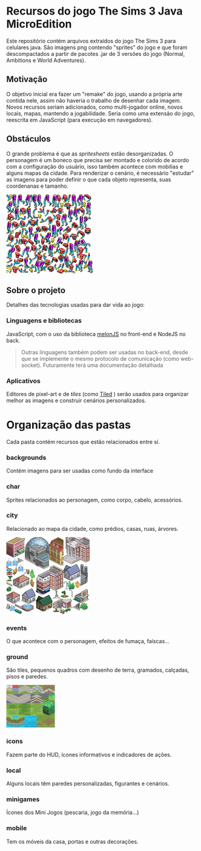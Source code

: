 # Recursos do jogo The Sims 3 Java MicroEdition
Este repositório contém arquivos extraídos do jogo The Sims 3 para
celulares java. São imagens png contendo "sprites" do jogo e que foram
descompactados a partir de pacotes .jar de 3 versões do jogo (Normal,
Ambitions e World Adventures).

## Motivação
O objetivo inicial era fazer um "remake" do jogo, usando a própria arte
contida nele, assim não haveria o trabalho de desenhar cada imagem. Novos
recursos seriam adicionados, como multi-jogador online, novos locais, mapas,
mantendo a jogabilidade. Seria como uma extensão do jogo, reescrita em JavaScript
(para execução em navegadores).

## Obstáculos
O grande problema é que as _spritesheets_ estão desorganizadas. O personagem é um
boneco que precisa ser montado e colorido de acordo com a configuração do usuário,
isso também acontece com mobilias e alguns mapas da cidade. Para renderizar o cenário,
é necessário "estudar" as imagens para poder definir o que cada objeto representa, suas
coordenanas e tamanho.

![boneco](char/76img.png)

## Sobre o projeto
Detalhes das tecnologias usadas para dar vida ao jogo:
### Linguagens e bibliotecas
JavaScript, com o uso da biblioteca [melonJS](https://melonjs.org) no front-end e NodeJS no back.

> Outras linguagens também podem ser usadas no back-end, desde que se implemente o mesmo
> protocolo de comunicação (como web-socket). Futuramente terá uma documentação detalhada

### Aplicativos
Editores de pixel-art e de _tiles_ (como [Tiled](https://mapeditor.org) ) serão usados para organizar
melhor as imagens e construir cenários personalizados.

# Organização das pastas
Cada pasta contém recursos que estão relacionados entre sí.

### backgrounds
Contém imagens para ser usadas como fundo da interface

### char
Sprites relacionados ao personagem, como corpo, cabelo, acessórios.

### city
Relacionado ao mapa da cidade, como prédios, casas, ruas, árvores.

![prédios](city/11img.png)

### events
O que acontece com o personagem, efeitos de fumaça, faíscas...

### ground
São tiles, pequenos quadros com desenho de terra, gramados, calçadas, pisos e paredes.

![pisos e calçadas](ground/2img.png)

### icons
Fazem parte do HUD, ícones informativos e indicadores de ações.

### local
Alguns locais têm paredes personalizadas, figurantes e cenários.

### minigames
Ícones dos Mini Jogos (pescaria, jogo da memória...)

### mobile
Tem os móveis da casa, portas e outras decorações.